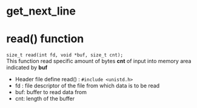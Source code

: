 # get_next_line
# read() function
```size_t read(int fd, void *buf, size_t cnt);``` <br>
This function read specific amount of bytes **cnt** of input into memory area indicated by **buf** <br>
+ Header file define read() : ```#include <unistd.h>```
+ fd : file descriptor of the file from which data is to be read
+ buf: buffer to read data from
+ cnt: length of the buffer
